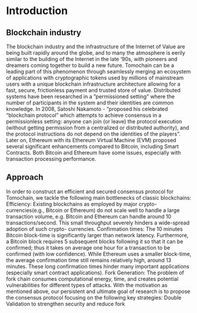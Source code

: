 # Introduction

## Blockchain industry

The blockchain industry and the infrastructure of the Internet of Value are being built  rapidly around the globe, and to many the atmosphere is eerily similar to the building of the Internet in the late ‘90s,   with pioneers and dreamers coming together to build a new future. Tomochain can be a leading part of this phenomenon through seamlessly merging an ecosystem of applications with cryptographic tokens used by millions of mainstream users with a unique blockchain infrastructure architecture allowing for a fast, secure, frictionless payment and trusted store of value. Distributed systems have been researched in a ”permissioned setting” where the number of participants in the system and their identities are common knowledge. In 2008, Satoshi Nakamoto - ”proposed his celebrated “blockchain protocol” which attempts to achieve consensus in a permissionless setting: anyone can join (or leave) the protocol execution (without getting permission from a centralized or distributed authority), and the protocol instructions do not depend on the identities of the players”. Later on, Ethereum with its Ethereum Virtual Machine (EVM) proposed several significant enhancements compared to Bitcoin, including Smart Contracts. Both Bitcoin and Ethereum have some issues, especially with transaction processing performance. 

## Approach

In order to construct an efficient and secured consensus protocol for Tomochain, we tackle the following main bottlenecks of classic blockchains:
Efficiency: Existing blockchains as employed by major crypto-currencies(e.g., Bitcoin or Ethereum) do not scale well to handle a large transaction volume, e.g. Bitcoin and Ethereum can handle around 10 transactions/second. This small throughput severely hinders a wide-spread adoption of such crypto- currencies. Confirmation times: The 10 minutes Bitcoin block-time is significantly larger than network latency. Furthermore, a Bitcoin block requires 5 subsequent blocks following it so that it can be confirmed; thus it takes on average one hour for a transaction to be confirmed (with low confidence). While Ethereum uses a smaller block-time, the average confirmation time still remains relatively high, around 13 minutes. These long confirmation times hinder many important applications (especially smart contract applications). Fork Generation: The problem of fork chain consumes computational energy, time, and creates potential vulnerabilities for different types of attacks. With the motivation as mentioned above, our persistent and ultimate goal of research is to propose the consensus protocol focusing on the following key strategies:
Double Validation to strengthen security and reduce fork
